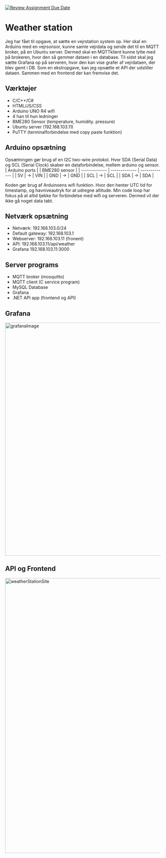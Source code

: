 [![Review Assignment Due Date](https://classroom.github.com/assets/deadline-readme-button-22041afd0340ce965d47ae6ef1cefeee28c7c493a6346c4f15d667ab976d596c.svg)](https://classroom.github.com/a/XBO6NBqk)

# Weather station
Jeg har fået til opgave, at sætte en vejrstation system op. Her skal en Arduino med en vejrsonsor, kunne samle vejrdata og sende det til en MQTT broker, på en Ubuntu server. Dermed skal en MQTTklient kunne lytte med på brokeren, hvor den så gemmer dataen i en database. Til sidst skal jeg sætte Grafana op på serveren, hvor den kan vise grafer af vejrdataen, der blev gemt i DB. Som en ekstropgave, kan jeg opsætte et API der udstiller dataen. Sammen med en frontend der kan fremvise det.
## Værktøjer
- C/C++/C#
- HTML/JS/CSS
- Arduino UNO R4 wifi
- 4 han til hun ledninger
- BME280 Sensor (temperature, humidity. pressure)
- Ubuntu server (192.168.103.11)
- PuTTY (terminalforbindelse med copy paste funktion)
## Arduino opsætning
Opsætningen gør brug af en I2C two-wire protokol. Hvor SDA (Serial Data) og SCL (Serial Clock) skaber en dataforbindelse, mellem arduino og sensor. 
| Arduino ports  | | BME280 sensor |
| ------------- | ------------- | ------------- |
| 5V  | -> | VIN |
| GND | -> | GND |
| SCL | -> | SCL |
| SDA | -> | SDA |

Koden gør brug af Arduinoens wifi funktion. Hvor den henter UTC tid for timestamp, og havniveautryk for at udregne altitude. Min code loop har fokus på at altid tjekke for forbindelse med wifi og serveren. Dermed vil der ikke gå noget data tabt.
## Netværk opsætning
- Netværk: 192.168.103.0/24
- Default gateway: 192.168.103.1
- Webserver: 192.168.103.11 (fronent)
- API: 192.168.103.11/api/weather
- Grafana 192.168.103.11:3000
## Server programs
- MQTT broker (mosquitto)
- MQTT client (C service program)
- MySQL Database
- Grafana
- .NET API app (frontend og API)
## Grafana
<img width="1895" height="753" alt="grafanaImage" src="https://github.com/user-attachments/assets/a742d465-7d88-487a-bf3b-d23ed5f1a655" />

## API og Frontend
<img width="1888" height="888" alt="weatherStationSite" src="https://github.com/user-attachments/assets/d279580c-80ab-4d8b-bf85-b434f847aaa3" />


